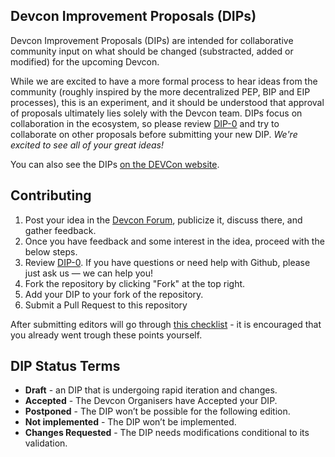 ## Devcon Improvement Proposals (DIPs)

Devcon Improvement Proposals (DIPs) are intended for collaborative community input on what should be changed (substracted, added or modified) for the upcoming Devcon. 

While we are excited to have a more formal process to hear ideas from the community (roughly inspired by the more decentralized PEP, BIP and EIP processes), this is an experiment, and it should be understood that approval of proposals ultimately lies solely with the Devcon team. DIPs focus on collaboration in the ecosystem, so please review [DIP-0](DIPs/DIP-0.md) and try to collaborate on other proposals before submitting your new DIP. *We're excited to see all of your great ideas!*

You can also see the DIPs [on the DEVCon website](https://www.devcon.org/en/#contribute).
 
 
## Contributing

1. Post your idea in the [Devcon Forum](https://forum.devcon.org/), publicize it, discuss there, and gather feedback.
2. Once you have feedback and some interest in the idea, proceed with the below steps.
3. Review [DIP-0](DIPs/DIP-0.md). If you have questions or need help with Github, please just ask us — we can help you!
4. Fork the repository by clicking "Fork" at the top right.
5. Add your DIP to your fork of the repository.
6. Submit a Pull Request to this repository

After submitting editors will go through [this checklist](checklist.md) - it is encouraged that you already went trough these points yourself.

## DIP Status Terms

 * **Draft** - an DIP that is undergoing rapid iteration and changes.
 * **Accepted** - The Devcon Organisers have Accepted your DIP.
 * **Postponed** - The DIP won’t be possible for the following edition.
 * **Not implemented** - The DIP won’t be implemented.
 * **Changes Requested** - The DIP needs modifications conditional to its validation.
